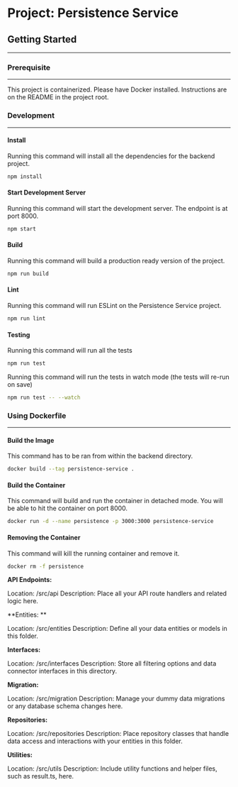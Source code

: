 # Project: Persistence Service

## Getting Started

---

### Prerequisite

---

This project is containerized. Please have Docker installed. Instructions are
on the README in the project root.

### Development

---

#### Install

Running this command will install all the dependencies for the backend project.

```bash
npm install
```

#### Start Development Server

Running this command will start the development server. The endpoint is at port 8000.

```bash
npm start
```

#### Build

Running this command will build a production ready version of the project.

```bash
npm run build
```

#### Lint

Running this command will run ESLint on the Persistence Service project.

```bash
npm run lint
```

#### Testing

Running this command will run all the tests

```bash
npm run test
```

Running this command will run the tests in watch mode (the tests will re-run on save)

```bash
npm run test -- --watch
```

### Using Dockerfile

---

#### Build the Image

This command has to be ran from within the backend directory.

```bash
docker build --tag persistence-service .
```

#### Build the Container

This command will build and run the container in detached mode. You will be able to hit the container on port 8000.

```bash
docker run -d --name persistence -p 3000:3000 persistence-service
```

#### Removing the Container

This command will kill the running container and remove it.

```bash
docker rm -f persistence
```

**API Endpoints:**

Location: /src/api
Description: Place all your API route handlers and related logic here.

**Entities: **

Location: /src/entities
Description: Define all your data entities or models in this folder.

**Interfaces:**

Location: /src/interfaces
Description: Store all filtering options and data connector interfaces in this directory.

**Migration:**

Location: /src/migration
Description: Manage your dummy data migrations or any database schema changes here.

**Repositories:**

Location: /src/repositories
Description: Place repository classes that handle data access and interactions with your entities in this folder.

**Utilities:**

Location: /src/utils
Description: Include utility functions and helper files, such as result.ts, here.
